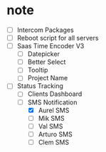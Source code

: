 # note
- [ ] Intercom Packages
- [ ] Reboot script for all servers
- [ ] Saas Time Encoder V3
  - [ ] Datepicker
  - [ ] Better Select
  - [ ] Tooltip
  - [ ] Project Name
- [ ] Status Tracking
  - [ ] Clients Dashboard
  - [ ] SMS Notification
    - [x] Aurel SMS
    - [ ] Mik SMS
    - [ ] Val SMS
    - [ ] Arturo SMS
    - [ ] Clem SMS